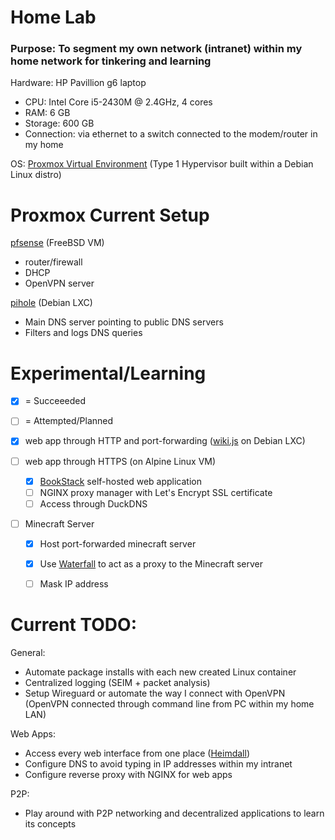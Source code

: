 # Home Lab
### Purpose: To segment my own network (intranet) within my home network for tinkering and learning

Hardware: HP Pavillion g6 laptop 
- CPU: Intel Core i5-2430M @ 2.4GHz, 4 cores
- RAM: 6 GB
- Storage: 600 GB
- Connection: via ethernet to a switch connected to the modem/router in my home

OS: [Proxmox Virtual Environment](https://www.proxmox.com/en/proxmox-ve) (Type 1 Hypervisor built within a Debian Linux distro)


# Proxmox Current Setup

[pfsense](https://www.pfsense.org/) (FreeBSD VM)
- router/firewall 
- DHCP
- OpenVPN server
  
[pihole](https://pi-hole.net/) (Debian LXC)
- Main DNS server pointing to public DNS servers
- Filters and logs DNS queries

# Experimental/Learning

- [X] = Succeeeded
- [ ] = Attempted/Planned

- [X] web app through HTTP and port-forwarding ([wiki.js](https://www.vultr.com/docs/install-wiki-js-with-node-js-postgresql-and-nginx-on-ubuntu-20-04-lts/) on Debian LXC)

- [ ] web app through HTTPS (on Alpine Linux VM)
  - [X] [BookStack](https://github.com/linuxserver/docker-bookstack) self-hosted web application
  - [ ] NGINX proxy manager with Let's Encrypt SSL certificate
  - [ ] Access through DuckDNS

- [ ] Minecraft Server
  - [X] Host port-forwarded minecraft server
  - [X] Use [Waterfall](https://github.com/PaperMC/Waterfall) to act as a proxy to the Minecraft server
  - [ ] Mask IP address


  


# Current TODO:

General:
- Automate package installs with each new created Linux container
- Centralized logging (SEIM + packet analysis)
- Setup Wireguard or automate the way I connect with OpenVPN (OpenVPN connected through command line from PC within my home LAN)

Web Apps:
- Access every web interface from one place ([Heimdall](https://heimdall.site/))
- Configure DNS to avoid typing in IP addresses within my intranet
- Configure reverse proxy with NGINX for web apps

P2P:
- Play around with P2P networking and decentralized applications to learn its concepts
